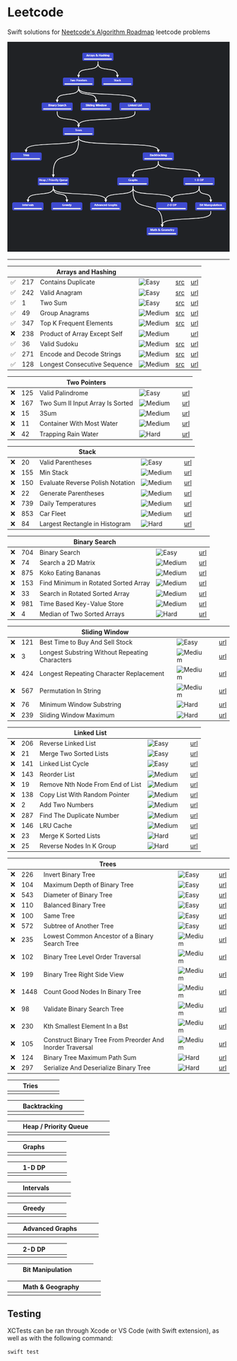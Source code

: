 # Leetcode

Swift solutions for [Neetcode's Algorithm Roadmap](https://neetcode.io/roadmap) leetcode problems

![Roadmap](Assets/graph.png)

---

| |  | Arrays and Hashing | | | |
| -- | -- | -- | -- | -- | -- |
|✅| 217 | Contains Duplicate | ![Easy](https://placehold.co/15x15/71ed47/71ed47.png) | [src](./Sources/leetcode/217/ContainsDuplicate.swift) | [url](https://leetcode.com/problems/contains-duplicate/) |
|✅| 242 | Valid Anagram | ![Easy](https://placehold.co/15x15/71ed47/71ed47.png) | [src](./Sources/leetcode/242/ValidAnagram.swift) | [url](https://leetcode.com/problems/valid-anagram/) |
|✅| 1 | Two Sum | ![Easy](https://placehold.co/15x15/71ed47/71ed47.png) | [src](./Sources/leetcode/1/TwoSum.swift) | [url](https://leetcode.com/problems/two-sum/) |
|✅| 49 | Group Anagrams | ![Medium](https://placehold.co/15x15/fae246/fae246.png) | [src](./Sources/leetcode/49/GroupAnagrams.swift) | [url](https://leetcode.com/problems/group-anagrams/) |
|✅| 347 | Top K Frequent Elements | ![Medium](https://placehold.co/15x15/fae246/fae246.png) | [src](./Sources/leetcode/347/TopKFrequentElements.swift) | [url](https://leetcode.com/problems/top-k-frequent-elements/) |
|❌| 238 | Product of Array Except Self | ![Medium](https://placehold.co/15x15/fae246/fae246.png) |  | [url](https://leetcode.com/problems/product-of-array-except-self/) |
|✅| 36 | Valid Sudoku | ![Medium](https://placehold.co/15x15/fae246/fae246.png) | [src](./Sources/leetcode/36/ValidSudoku.swift) | [url](https://leetcode.com/problems/valid-sudoku/) |
|✅| 271 | Encode and Decode Strings | ![Medium](https://placehold.co/15x15/fae246/fae246.png) | [src](./Sources/leetcode/271/EncodeAndDecodeStrings.swift) | [url](https://leetcode.com/problems/encode-and-decode-strings/) |
|✅| 128 | Longest Consecutive Sequence | ![Medium](https://placehold.co/15x15/fae246/fae246.png) | [src](./Sources/leetcode/128/LongestConsecutiveSequence.swift) | [url](https://leetcode.com/problems/longest-consecutive-sequence/) |

| | | Two Pointers | | | |
| -- | -- | -- | -- | -- | -- |
|❌| 125 | Valid Palindrome | ![Easy](https://placehold.co/15x15/71ed47/71ed47.png) |  | [url](https://leetcode.com/problems/valid-palindrome/) |
|❌| 167 | Two Sum II Input Array Is Sorted | ![Medium](https://placehold.co/15x15/fae246/fae246.png) |  | [url](https://leetcode.com/problems/two-sum-ii-input-array-is-sorted/) |
|❌| 15 | 3Sum | ![Medium](https://placehold.co/15x15/fae246/fae246.png) |  | [url](https://leetcode.com/problems/3sum/) |
|❌| 11 | Container With Most Water | ![Medium](https://placehold.co/15x15/fae246/fae246.png) |  | [url](https://leetcode.com/problems/container-with-most-water/) |
|❌| 42 | Trapping Rain Water | ![Hard](https://placehold.co/15x15/f03c15/f03c15.png) |  | [url](https://leetcode.com/problems/trapping-rain-water/) |

| | | Stack | | | |
| -- | -- | -- | -- | -- | -- |
|❌| 20 | Valid Parentheses | ![Easy](https://placehold.co/15x15/71ed47/71ed47.png) |  | [url](https://leetcode.com/problems/valid-parentheses/) |
|❌| 155 | Min Stack | ![Medium](https://placehold.co/15x15/fae246/fae246.png) |  | [url](https://leetcode.com/problems/min-stack/) |
|❌| 150 | Evaluate Reverse Polish Notation | ![Medium](https://placehold.co/15x15/fae246/fae246.png) |  | [url](https://leetcode.com/problems/evaluate-reverse-polish-notation/) |
|❌| 22 | Generate Parentheses | ![Medium](https://placehold.co/15x15/fae246/fae246.png) |  | [url](https://leetcode.com/problems/generate-parentheses/) |
|❌| 739 | Daily Temperatures | ![Medium](https://placehold.co/15x15/fae246/fae246.png) |  | [url](https://leetcode.com/problems/daily-temperatures/) |
|❌| 853 | Car Fleet | ![Medium](https://placehold.co/15x15/fae246/fae246.png) |  | [url](https://leetcode.com/problems/car-fleet/) |
|❌| 84 | Largest Rectangle in Histogram | ![Hard](https://placehold.co/15x15/f03c15/f03c15.png) |  | [url](https://leetcode.com/problems/largest-rectangle-in-histogram/) |

| | | Binary Search | | | |
| -- | -- | -- | -- | -- | -- |
|❌| 704 | Binary Search | ![Easy](https://placehold.co/15x15/71ed47/71ed47.png) |  | [url](https://leetcode.com/problems/binary-search/) |
|❌| 74 | Search a 2D Matrix | ![Medium](https://placehold.co/15x15/fae246/fae246.png) |  | [url](https://leetcode.com/problems/search-a-2d-matrix/) |
|❌| 875 | Koko Eating Bananas | ![Medium](https://placehold.co/15x15/fae246/fae246.png) |  | [url](https://leetcode.com/problems/koko-eating-bananas/) |
|❌| 153 | Find Minimum in Rotated Sorted Array | ![Medium](https://placehold.co/15x15/fae246/fae246.png) |  | [url](https://leetcode.com/problems/find-minimum-in-rotated-sorted-array/) |
|❌| 33 | Search in Rotated Sorted Array | ![Medium](https://placehold.co/15x15/fae246/fae246.png) |  | [url](https://leetcode.com/problems/search-in-rotated-sorted-array/) |
|❌| 981 | Time Based Key-Value Store | ![Medium](https://placehold.co/15x15/fae246/fae246.png) |  | [url](https://leetcode.com/problems/time-based-key-value-store/) |
|❌| 4 | Median of Two Sorted Arrays | ![Hard](https://placehold.co/15x15/f03c15/f03c15.png) |  | [url](https://leetcode.com/problems/median-of-two-sorted-arrays/) |

| | | Sliding Window | | | |
| -- | -- | -- | -- | -- | -- |
|❌| 121 | Best Time to Buy And Sell Stock | ![Easy](https://placehold.co/15x15/71ed47/71ed47.png) |  | [url](https://leetcode.com/problems/best-time-to-buy-and-sell-stock/) |
|❌| 3 | Longest Substring Without Repeating Characters | ![Medium](https://placehold.co/15x15/fae246/fae246.png) |  | [url](https://leetcode.com/problems/longest-substring-without-repeating-characters/) |
|❌| 424 | Longest Repeating Character Replacement | ![Medium](https://placehold.co/15x15/fae246/fae246.png) |  | [url](https://leetcode.com/problems/longest-repeating-character-replacement/) |
|❌| 567 | Permutation In String | ![Medium](https://placehold.co/15x15/fae246/fae246.png) |  | [url](https://leetcode.com/problems/permutation-in-string/) |
|❌| 76 | Minimum Window Substring | ![Hard](https://placehold.co/15x15/f03c15/f03c15.png) |  | [url](https://leetcode.com/problems/minimum-window-substring/) |
|❌| 239 | Sliding Window Maximum | ![Hard](https://placehold.co/15x15/f03c15/f03c15.png) |  | [url](https://leetcode.com/problems/sliding-window-maximum/) |

| | | Linked List | | | |
| -- | -- | -- | -- | -- | -- | 
|❌| 206 | Reverse Linked List | ![Easy](https://placehold.co/15x15/71ed47/71ed47.png) |  | [url](https://leetcode.com/problems/reverse-linked-list/) |
|❌| 21 | Merge Two Sorted Lists | ![Easy](https://placehold.co/15x15/71ed47/71ed47.png) |  | [url](https://leetcode.com/problems/merge-two-sorted-lists/) |
|❌| 141 | Linked List Cycle | ![Easy](https://placehold.co/15x15/71ed47/71ed47.png) |  | [url](https://leetcode.com/problems/linked-list-cycle/) |
|❌| 143 | Reorder List | ![Medium](https://placehold.co/15x15/fae246/fae246.png) |  | [url](https://leetcode.com/problems/reorder-list/) |
|❌| 19 | Remove Nth Node From End of List | ![Medium](https://placehold.co/15x15/fae246/fae246.png) |  | [url](https://leetcode.com/problems/remove-nth-node-from-end-of-list/) |
|❌| 138 | Copy List With Random Pointer | ![Medium](https://placehold.co/15x15/fae246/fae246.png) |  | [url](https://leetcode.com/problems/copy-list-with-random-pointer/) |
|❌| 2 | Add Two Numbers | ![Medium](https://placehold.co/15x15/fae246/fae246.png) |  | [url](https://leetcode.com/problems/add-two-numbers/) |
|❌| 287 | Find The Duplicate Number | ![Medium](https://placehold.co/15x15/fae246/fae246.png) |  | [url](https://leetcode.com/problems/find-the-duplicate-number/) |
|❌| 146 | LRU Cache  | ![Medium](https://placehold.co/15x15/fae246/fae246.png) |  | [url](https://leetcode.com/problems/lru-cache/) |
|❌| 23 | Merge K Sorted Lists | ![Hard](https://placehold.co/15x15/f03c15/f03c15.png) |  | [url](https://leetcode.com/problems/merge-k-sorted-lists/) |
|❌| 25 | Reverse Nodes In K Group | ![Hard](https://placehold.co/15x15/f03c15/f03c15.png) |  | [url](https://leetcode.com/problems/reverse-nodes-in-k-group/) |

| | | Trees | | | |
| -- | -- | -- | -- | -- | -- | 
|❌| 226 | Invert Binary Tree  | ![Easy](https://placehold.co/15x15/71ed47/71ed47.png) |  | [url](https://leetcode.com/problems/invert-binary-tree/) |
|❌| 104 | Maximum Depth of Binary Tree  | ![Easy](https://placehold.co/15x15/71ed47/71ed47.png) |  | [url](https://leetcode.com/problems/maximum-depth-of-binary-tree/) |
|❌| 543 | Diameter of Binary Tree  | ![Easy](https://placehold.co/15x15/71ed47/71ed47.png) |  | [url](https://leetcode.com/problems/diameter-of-binary-tree/) |
|❌| 110 | Balanced Binary Tree  | ![Easy](https://placehold.co/15x15/71ed47/71ed47.png) |  | [url](https://leetcode.com/problems/balanced-binary-tree/) |
|❌| 100 | Same Tree  | ![Easy](https://placehold.co/15x15/71ed47/71ed47.png) |  | [url](https://leetcode.com/problems/same-tree/) |
|❌| 572 | Subtree of Another Tree  | ![Easy](https://placehold.co/15x15/71ed47/71ed47.png) |  | [url](https://leetcode.com/problems/subtree-of-another-tree/) |
|❌| 235 | Lowest Common Ancestor of a Binary Search Tree  | ![Medium](https://placehold.co/15x15/fae246/fae246.png) |  | [url](https://leetcode.com/problems/lowest-common-ancestor-of-a-binary-search-tree/) |
|❌| 102 | Binary Tree Level Order Traversal  | ![Medium](https://placehold.co/15x15/fae246/fae246.png) |  | [url](https://leetcode.com/problems/binary-tree-level-order-traversal/) |
|❌| 199 | Binary Tree Right Side View  | ![Medium](https://placehold.co/15x15/fae246/fae246.png) |  | [url](https://leetcode.com/problems/binary-tree-right-side-view/) |
|❌| 1448 | Count Good Nodes In Binary Tree  | ![Medium](https://placehold.co/15x15/fae246/fae246.png) |  | [url](https://leetcode.com/problems/count-good-nodes-in-binary-tree/) |
|❌| 98 | Validate Binary Search Tree  | ![Medium](https://placehold.co/15x15/fae246/fae246.png) |  | [url](https://leetcode.com/problems/validate-binary-search-tree/) |
|❌| 230 | Kth Smallest Element In a Bst  | ![Medium](https://placehold.co/15x15/fae246/fae246.png) |  | [url](https://leetcode.com/problems/kth-smallest-element-in-a-bst/) |
|❌| 105 | Construct Binary Tree From Preorder And Inorder Traversal  | ![Medium](https://placehold.co/15x15/fae246/fae246.png) |  | [url](https://leetcode.com/problems/construct-binary-tree-from-preorder-and-inorder-traversal/) |
|❌| 124 | Binary Tree Maximum Path Sum  | ![Hard](https://placehold.co/15x15/f03c15/f03c15.png) |  | [url](https://leetcode.com/problems/binary-tree-maximum-path-sum/) |
|❌| 297 | Serialize And Deserialize Binary Tree  | ![Hard](https://placehold.co/15x15/f03c15/f03c15.png) |  | [url](https://leetcode.com/problems/serialize-and-deserialize-binary-tree/) |


| | | Tries | | | |
| -- | -- | -- | -- | -- | -- | 
| | | | | | |

| | | Backtracking | | | |
| -- | -- | -- | -- | -- | -- | 
| | | | | | |

| | | Heap / Priority Queue | | | |
| -- | -- | -- | -- | -- | -- | 
| | | | | | |

| | | Graphs | | | |
| -- | -- | -- | -- | -- | -- |
| | | | | | |
 
| | | 1-D DP | | | |
| -- | -- | -- | -- | -- | -- | 
| | | | | | |

| | | Intervals | | | |
| -- | -- | -- | -- | -- | -- | 
| | | | | | |

| | | Greedy | | | |
| -- | -- | -- | -- | -- | -- | 
| | | | | | |

| | | Advanced Graphs | | | |
| -- | -- | -- | -- | -- | -- | 
| | | | | | |

| | | 2-D DP | | | |
| -- | -- | -- | -- | -- | -- | 
| | | | | | |

| | | Bit Manipulation | | | |
| -- | -- | -- | -- | -- | -- |

| | | Math & Geography | | | |
| -- | -- | -- | -- | -- | -- | 
| | | | | | |

## Testing

XCTests can be ran through Xcode or VS Code (with Swift extension), as well as with the following command:

```
swift test
```
